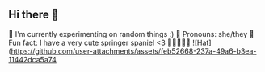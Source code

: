 ## Hi there 👋
💖 I'm currently experimenting on random things :)
💖 Pronouns: she/they
💖 Fun fact: I have a very cute springer spaniel <3
🫶🫶🫶🫶🫶
![Hat](https://github.com/user-attachments/assets/feb52668-237a-49a6-b3ea-11442dca5a74
<!--
**hello12448/hello12448** is a ✨ _special_ ✨ repository because its `README.md` (this file) appears on your GitHub profile.

Here are some ideas to get you started:

- 🔭 I’m currently working on ...
- 🌱 I’m currently learning ...
- 👯 I’m looking to collaborate on ...
- 🤔 I’m looking for help with ...
- 💬 Ask me about ...
- 📫 How to reach me: ...
- 😄 Pronouns: ...
- ⚡ Fun fact: ...
-->
